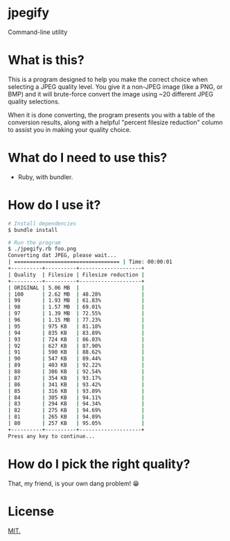 # jpegify

Command-line utility

# What is this?

This is a program designed to help you make the correct choice when selecting a
JPEG quality level. You give it a non-JPEG image (like a PNG, or BMP) and it
will brute-force convert the image using ~20 different JPEG quality selections.

When it is done converting, the program presents you with a table of the
conversion results, along with a helpful "percent filesize reduction" column
to assist you in making your quality choice.

# What do I need to use this?

 - Ruby, with bundler.

# How do I use it?

```bash
# Install dependencies
$ bundle install

# Run the program
$ ./jpegify.rb foo.png
Converting dat JPEG, please wait...
| ================================== | Time: 00:00:01
+----------+----------+--------------------+
| Quality  | Filesize | Filesize reduction |
+----------+----------+--------------------+
| ORIGINAL | 5.06 MB  |                    |
| 100      | 2.62 MB  | 48.28%             |
| 99       | 1.93 MB  | 61.83%             |
| 98       | 1.57 MB  | 69.01%             |
| 97       | 1.39 MB  | 72.55%             |
| 96       | 1.15 MB  | 77.23%             |
| 95       | 975 KB   | 81.18%             |
| 94       | 835 KB   | 83.89%             |
| 93       | 724 KB   | 86.03%             |
| 92       | 627 KB   | 87.90%             |
| 91       | 590 KB   | 88.62%             |
| 90       | 547 KB   | 89.44%             |
| 89       | 403 KB   | 92.22%             |
| 88       | 386 KB   | 92.54%             |
| 87       | 354 KB   | 93.17%             |
| 86       | 341 KB   | 93.42%             |
| 85       | 316 KB   | 93.89%             |
| 84       | 305 KB   | 94.11%             |
| 83       | 294 KB   | 94.34%             |
| 82       | 275 KB   | 94.69%             |
| 81       | 265 KB   | 94.89%             |
| 80       | 257 KB   | 95.05%             |
+----------+----------+--------------------+
Press any key to continue...
```

# How do I pick the right quality?

That, my friend, is your own dang problem! :grin:

# License

[MIT.][license]

[license]: LICENSE
